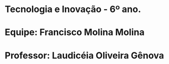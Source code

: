 # Tecnologia e Inovação - 6º ano.

# Equipe: Francisco Molina Molina

# Professor: Laudicéia Oliveira Gênova  
